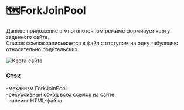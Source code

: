 # 🗺ForkJoinPool
Данное приложение в многопоточном режиме формирует карту заданного сайта.   
Список ссылок записывается в файл с отступом на одну табуляцию относительно родительских.

![Карта сайта](https://github.com/VitaliyBatura/ForkJoinPool/assets/121748814/cad36b40-3bf6-4cfc-b9c3-5cc17da56009)
### Стэк
-механизм ForkJoinPool     
-рекурсивный обход всех ссылок на сайте     
-парсинг HTML-файла
